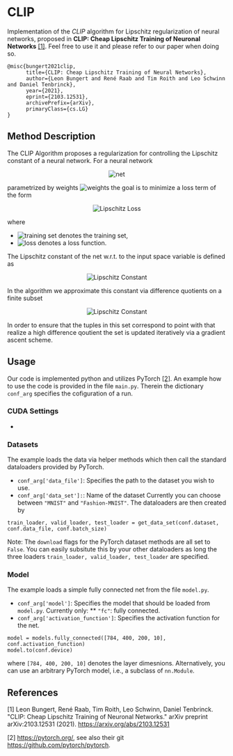 # CLIP
Implementation of the *CLIP* algorithm for Lipschitz regularization of neural networks, proposed in **CLIP: Cheap Lipschitz Training of Neuronal Networks** [[1]](#1).
Feel free to use it and please refer to our paper when doing so.
```
@misc{bungert2021clip,
      title={CLIP: Cheap Lipschitz Training of Neural Networks}, 
      author={Leon Bungert and René Raab and Tim Roith and Leo Schwinn and Daniel Tenbrinck},
      year={2021},
      eprint={2103.12531},
      archivePrefix={arXiv},
      primaryClass={cs.LG}
}
```

## Method Description
The CLIP Algorithm proposes a regularization for controlling the Lipschitz constant of a neural network. For a neural network 
<p align="center">
      <img src="https://latex.codecogs.com/svg.latex?\Large&space;f_\theta:\mathcal{X}\rightarrow\mathcal{Y}" title="net"/> 
</p>

parametrized by weights <img src="https://latex.codecogs.com/svg.latex?\theta" title="weights"/> the goal is to minimize a loss term of the form

<p align="center">
      <img src="https://latex.codecogs.com/svg.latex?\Large&space;\frac{1}{|\mathcal{T}|}\sum_{(x,y)\in\mathcal{T}}l(f_{\theta}(x),y)+\mathrm{Lip}(f_\theta)," title="Lipschitz Loss" />
</p>

where
* <img src="https://latex.codecogs.com/svg.latex?\mathcal{T}=\{(x_i,y_i)\}_{i=1}^N\subset\mathcal{X}\times\mathcal{Y}" title="training set"/> denotes the training set, 
* <img src="https://latex.codecogs.com/svg.latex?l(\cdot,\cdot)" title="loss"/> denotes a loss function.

The Lipschitz constant of the net w.r.t. to the input space variable is defined as
<p align="center">
      <img src="https://latex.codecogs.com/svg.latex?\Large&space;\mathrm{Lip}(f_\theta)=\sup_{x,x^\prime\in\mathcal{X}}\frac{|f_\theta(x)-f_\theta(x^\prime)|}{|x-x^\prime|}." title="Lipschitz Constant" />
</p>

In the algorithm we approximate this constant via difference quotients on a finite subset
<p align="center">
      <img src="https://latex.codecogs.com/svg.latex?\Large&space;\mathcal{X}_{\mathrm{Lip}}\subset\mathcal{X}\times\mathcal{X}." title="Lipschitz Constant" />
</p>

In order to ensure that the tuples in this set correspond to point with that realize a high difference qoutient the set is updated iteratively 
via a gradient ascent scheme.



## Usage
Our code is implemented python and utilizes PyTorch [[2]](#2). An example how to use the code is provided in the file ```main.py```. 
Therein the dictionary ```conf_arg``` specifies the cofiguration of a run.
### CUDA Settings
*

### Datasets
The example loads the data via helper methods which then call the standard dataloaders provided by PyTorch.
* ```conf_arg['data_file']```: Specifies the path to the dataset you wish to use. 
* ```conf_arg['data_set']:```: Name of the dataset Currently you can choose between ```"MNIST"``` and ```"Fashion-MNIST"```. 
The dataloaders are then created by  
```
train_loader, valid_loader, test_loader = get_data_set(conf.dataset, conf.data_file, conf.batch_size)
```
Note: The ```download``` flags for the PyTorch dataset methods are all set to ```False```. You can easily subsitute this by your other dataloaders as long 
the three loaders ```train_loader, valid_loader, test_loader``` are specified.

### Model
The example loads a simple fully connected net from the file ```model.py```.
* ```conf_arg['model']```: Specifies the model that should be loaded from ```model.py```. Currently only:
** ```"fc"```: fully connected. 
* ```conf_arg['activation_function']```: Specifies the activation function for the net.

```
model = models.fully_connected([784, 400, 200, 10], conf.activation_function)
model.to(conf.device)
```
where ```[784, 400, 200, 10]``` denotes the layer dimesnions. Alternatively, you can use an arbitrary PyTorch model, i.e., a subclass of ```nn.Module```. 
## References
<a id="1">[1]</a> Leon Bungert, René Raab, Tim Roith, Leo Schwinn, Daniel Tenbrinck. "CLIP: Cheap Lipschitz Training of Neuronal Networks." arXiv preprint arXiv:2103.12531 (2021). https://arxiv.org/abs/2103.12531

<a id="2">[2]</a> https://pytorch.org/, see also their git https://github.com/pytorch/pytorch.


